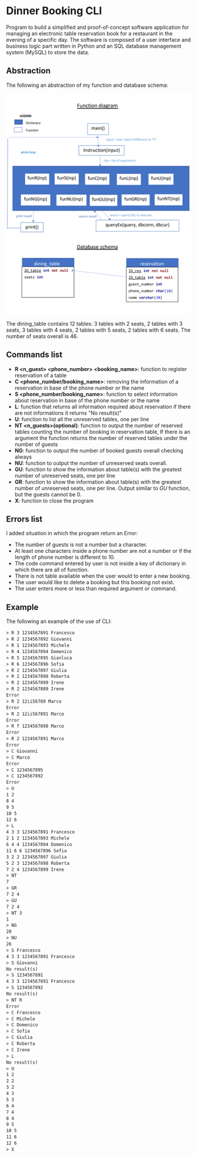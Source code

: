 # Dinner Booking CLI

Program to build a simplified and proof-of-concept software application  for managing an electronic table reservation book for a restaurant in the evening of a specific day. The software is composed  of a user interface and business logic part  written in Python and an SQL database management system (MySQL) to store the data.

## Abstraction

The following an abstraction of my function and database schema:

![function abstraction](function_abstraction.png)

The dining_table contains 12 tables: 3 tables with 2 seats, 2 tables with 3 seats, 3 tables with 4 seats, 2 tables with 5 seats, 2 tables with 6 seats. The number of seats overall is 46. 

## Commands list

- **R <n_guest> <phone_number> <booking_name>**: function to register reservation of a table
- **C <phone_number/booking_name>**: removing the information of a reservation in base of the phone number or the name
- **S <phone_number/booking_name>**: function to select information about reservation in base of the phone number or the name
- **L**: function that returns all information required about reservation if there are not informations it returns "No result(s)"
- **U**: function to list all the unreserved tables, one per line
- **NT <n_guests>(optional)**: function to output the number of reserved tables counting the number of booking in reservation table, If there is an argument the function returns the number of reserved tables under the number of guests
- **NG**: function to output the number of booked guests overall checking always
- **NU**: function to output the number of unreserved seats overall.
- **GU**: function to show the information about table(s) with the greatest number of unreserved seats, one per line
- **GR**: function to show the information about table(s) with the greatest number of unreserved seats, one per line. Output similar to *GU* function, but the guests cannot be 0.
- **X**: function to close the program

## Errors list

I added situation in which the program return an Error:

- The number of guests is not a number but a character.
- At least one characters inside a phone number are not a number or if the length of phone number is different to 10.
- The code command entered by user is not inside a key of dictionary in which there are all of function.
- There is not table available when the user would to enter a new booking.
- The user would like to delete a booking but this booking not exist.
- The user enters more or less than required argument or command.

## Example

The following an example of the use of CLI:

```txt
> R 3 1234567891 Francesco
> R 2 1234567892 Giovanni
> R 1 1234567893 Michele
> R 4 1234567894 Domenico
> R 5 1234567895 Gianluca
> R 6 1234567896 Sofia
> R 2 1234567897 Giulia
> R 2 1234567898 Roberta
> R 2 1234567899 Irene
> R 2 1234567889 Irene
Error
> R 2 12ii56789 Marco
Error
> R 2 12ii567891 Marco
Error
> R f 1234567898 Marco
Error
> R 2 1234567891 Marco
Error
> C Giovanni
> C Marco
Error
> C 1234567895
> C 1234567892
Error
> U
1 2
8 4
9 5
10 5
12 6
> L
4 3 3 1234567891 Francesco
2 1 2 1234567893 Michele
6 4 4 1234567894 Domenico
11 6 6 1234567896 Sofia
3 2 2 1234567897 Giulia
5 2 3 1234567898 Roberta
7 2 4 1234567899 Irene
> NT
7
> GR
7 2 4
> GU
7 2 4
> NT 3
1
> NG
20
> NU
26
> S Francesco
4 3 3 1234567891 Francesco
> S Giovanni
No result(s)
> S 1234567891
4 3 3 1234567891 Francesco
> S 1234567892
No result(s)
> NT R
Error
> C Francesco
> C Michele
> C Domenico
> C Sofia
> C Giulia
> C Roberta
> C Irene
> L
No result(s)
> U
1 2
2 2
3 2
4 3
5 3
6 4
7 4
8 4
9 5
10 5
11 6
12 6
> X
```
